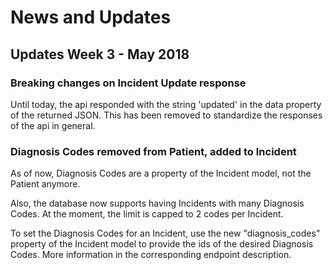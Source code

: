 # News and Updates

## Updates Week 3 - May 2018

### Breaking changes on Incident Update response

Until today, the api responded with the string 'updated' in the data property of the returned JSON.
This has been removed to standardize the responses of the api in general.

### Diagnosis Codes removed from Patient, added to Incident

As of now, Diagnosis Codes are a property of the Incident model, not the Patient anymore.

Also, the database now supports having Incidents with many Diagnosis Codes. At the moment, the 
limit is capped to 2 codes per Incident.

To set the Diagnosis Codes for an Incident, use the new "diagnosis_codes" property of the Incident model
to provide the ids of the desired Diagnosis Codes. More information in the corresponding endpoint description.